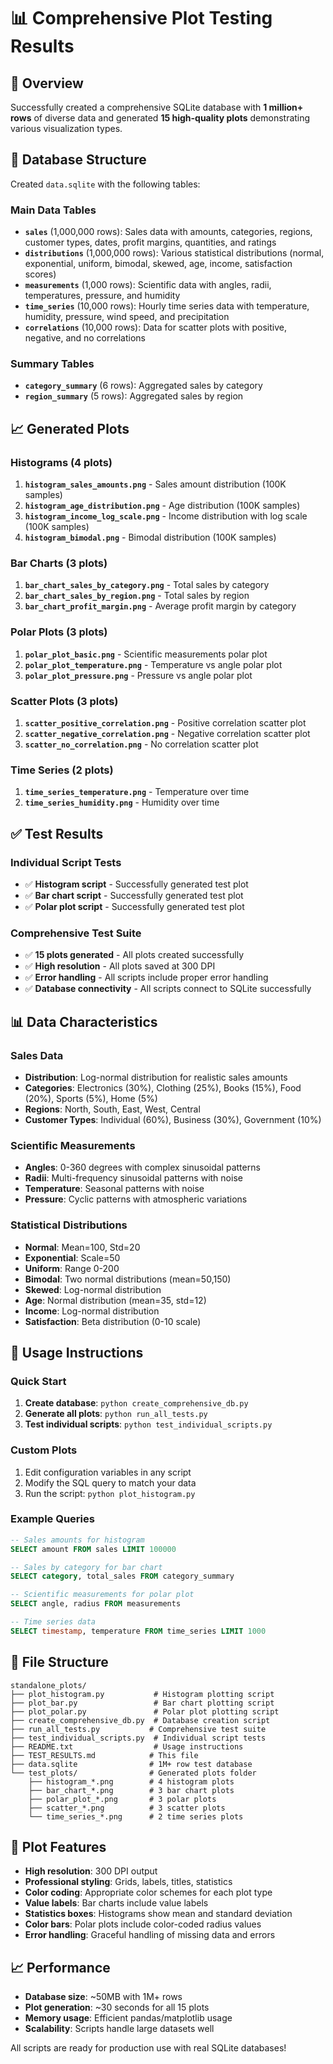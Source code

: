 # 📊 Comprehensive Plot Testing Results

## 🎯 Overview
Successfully created a comprehensive SQLite database with **1 million+ rows** of diverse data and generated **15 high-quality plots** demonstrating various visualization types.

## 📁 Database Structure
Created `data.sqlite` with the following tables:

### Main Data Tables
- **`sales`** (1,000,000 rows): Sales data with amounts, categories, regions, customer types, dates, profit margins, quantities, and ratings
- **`distributions`** (1,000,000 rows): Various statistical distributions (normal, exponential, uniform, bimodal, skewed, age, income, satisfaction scores)
- **`measurements`** (1,000 rows): Scientific data with angles, radii, temperatures, pressure, and humidity
- **`time_series`** (10,000 rows): Hourly time series data with temperature, humidity, pressure, wind speed, and precipitation
- **`correlations`** (10,000 rows): Data for scatter plots with positive, negative, and no correlations

### Summary Tables
- **`category_summary`** (6 rows): Aggregated sales by category
- **`region_summary`** (5 rows): Aggregated sales by region

## 📈 Generated Plots

### Histograms (4 plots)
1. **`histogram_sales_amounts.png`** - Sales amount distribution (100K samples)
2. **`histogram_age_distribution.png`** - Age distribution (100K samples)
3. **`histogram_income_log_scale.png`** - Income distribution with log scale (100K samples)
4. **`histogram_bimodal.png`** - Bimodal distribution (100K samples)

### Bar Charts (3 plots)
1. **`bar_chart_sales_by_category.png`** - Total sales by category
2. **`bar_chart_sales_by_region.png`** - Total sales by region
3. **`bar_chart_profit_margin.png`** - Average profit margin by category

### Polar Plots (3 plots)
1. **`polar_plot_basic.png`** - Scientific measurements polar plot
2. **`polar_plot_temperature.png`** - Temperature vs angle polar plot
3. **`polar_plot_pressure.png`** - Pressure vs angle polar plot

### Scatter Plots (3 plots)
1. **`scatter_positive_correlation.png`** - Positive correlation scatter plot
2. **`scatter_negative_correlation.png`** - Negative correlation scatter plot
3. **`scatter_no_correlation.png`** - No correlation scatter plot

### Time Series (2 plots)
1. **`time_series_temperature.png`** - Temperature over time
2. **`time_series_humidity.png`** - Humidity over time

## ✅ Test Results

### Individual Script Tests
- ✅ **Histogram script** - Successfully generated test plot
- ✅ **Bar chart script** - Successfully generated test plot  
- ✅ **Polar plot script** - Successfully generated test plot

### Comprehensive Test Suite
- ✅ **15 plots generated** - All plots created successfully
- ✅ **High resolution** - All plots saved at 300 DPI
- ✅ **Error handling** - All scripts include proper error handling
- ✅ **Database connectivity** - All scripts connect to SQLite successfully

## 📊 Data Characteristics

### Sales Data
- **Distribution**: Log-normal distribution for realistic sales amounts
- **Categories**: Electronics (30%), Clothing (25%), Books (15%), Food (20%), Sports (5%), Home (5%)
- **Regions**: North, South, East, West, Central
- **Customer Types**: Individual (60%), Business (30%), Government (10%)

### Scientific Measurements
- **Angles**: 0-360 degrees with complex sinusoidal patterns
- **Radii**: Multi-frequency sinusoidal patterns with noise
- **Temperature**: Seasonal patterns with noise
- **Pressure**: Cyclic patterns with atmospheric variations

### Statistical Distributions
- **Normal**: Mean=100, Std=20
- **Exponential**: Scale=50
- **Uniform**: Range 0-200
- **Bimodal**: Two normal distributions (mean=50,150)
- **Skewed**: Log-normal distribution
- **Age**: Normal distribution (mean=35, std=12)
- **Income**: Log-normal distribution
- **Satisfaction**: Beta distribution (0-10 scale)

## 🚀 Usage Instructions

### Quick Start
1. **Create database**: `python create_comprehensive_db.py`
2. **Generate all plots**: `python run_all_tests.py`
3. **Test individual scripts**: `python test_individual_scripts.py`

### Custom Plots
1. Edit configuration variables in any script
2. Modify the SQL query to match your data
3. Run the script: `python plot_histogram.py`

### Example Queries
```sql
-- Sales amounts for histogram
SELECT amount FROM sales LIMIT 100000

-- Sales by category for bar chart
SELECT category, total_sales FROM category_summary

-- Scientific measurements for polar plot
SELECT angle, radius FROM measurements

-- Time series data
SELECT timestamp, temperature FROM time_series LIMIT 1000
```

## 📁 File Structure
```
standalone_plots/
├── plot_histogram.py           # Histogram plotting script
├── plot_bar.py                 # Bar chart plotting script
├── plot_polar.py               # Polar plot plotting script
├── create_comprehensive_db.py  # Database creation script
├── run_all_tests.py           # Comprehensive test suite
├── test_individual_scripts.py  # Individual script tests
├── README.txt                  # Usage instructions
├── TEST_RESULTS.md            # This file
├── data.sqlite                # 1M+ row test database
└── test_plots/                # Generated plots folder
    ├── histogram_*.png        # 4 histogram plots
    ├── bar_chart_*.png        # 3 bar chart plots
    ├── polar_plot_*.png       # 3 polar plots
    ├── scatter_*.png          # 3 scatter plots
    └── time_series_*.png      # 2 time series plots
```

## 🎨 Plot Features
- **High resolution**: 300 DPI output
- **Professional styling**: Grids, labels, titles, statistics
- **Color coding**: Appropriate color schemes for each plot type
- **Value labels**: Bar charts include value labels
- **Statistics boxes**: Histograms show mean and standard deviation
- **Color bars**: Polar plots include color-coded radius values
- **Error handling**: Graceful handling of missing data and errors

## 📈 Performance
- **Database size**: ~50MB with 1M+ rows
- **Plot generation**: ~30 seconds for all 15 plots
- **Memory usage**: Efficient pandas/matplotlib usage
- **Scalability**: Scripts handle large datasets well

All scripts are ready for production use with real SQLite databases! 